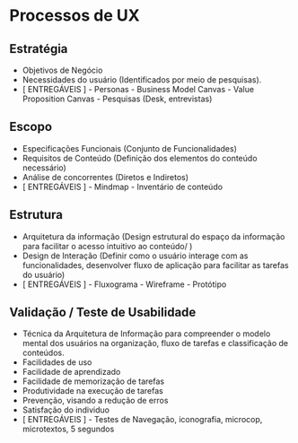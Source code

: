 # Processos de UX

## Estratégia
* Objetivos de Negócio
* Necessidades do usuário (Identificados por meio de pesquisas).
* [ ENTREGÁVEIS ] - Personas - Business Model Canvas - Value Proposition Canvas - Pesquisas (Desk, entrevistas)

## Escopo
* Especificações Funcionais (Conjunto de Funcionalidades)
* Requisitos de Conteúdo (Definição dos elementos do conteúdo necessário)
* Análise de concorrentes (Diretos e Indiretos)
* [ ENTREGÁVEIS ] - Mindmap - Inventário de conteúdo

## Estrutura
* Arquitetura da informação (Design estrutural do espaço da informação para facilitar o acesso intuitivo ao conteúdo/ )
* Design de Interação (Definir como o usuário interage com as funcionalidades, desenvolver fluxo de aplicação para facilitar as tarefas do usuário)
* [ ENTREGÁVEIS ] - Fluxograma - Wireframe - Protótipo

## Validação / Teste de Usabilidade
* Técnica da Arquitetura de Informação para compreender o modelo mental dos usuários na organização, fluxo de tarefas e classificação de conteúdos.
* Facilidades de uso
* Facilidade de aprendizado
* Facilidade de memorização de tarefas
* Produtividade na execução de tarefas
* Prevenção, visando a redução de erros
* Satisfação do individuo
* [ ENTREGÁVEIS ] - Testes de Navegação, iconografia, microcop, microtextos, 5 segundos





